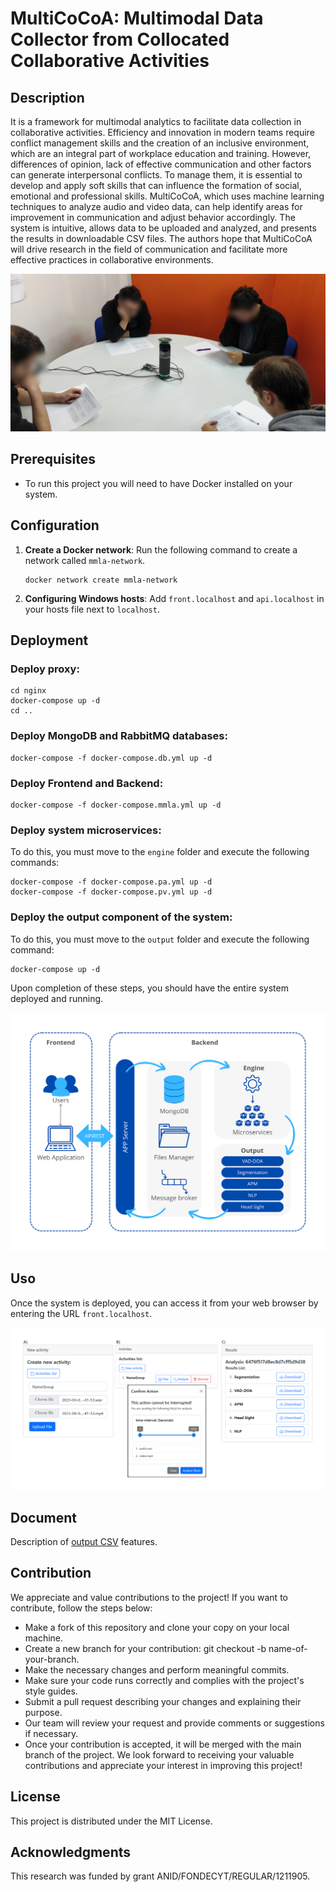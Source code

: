 # MultiCoCoA: Multimodal Data Collector from Collocated Collaborative Activities

## Description

It is a framework for multimodal analytics to facilitate data collection in collaborative activities. Efficiency and innovation in modern teams require conflict management skills and the creation of an inclusive environment, which are an integral part of workplace education and training. However, differences of opinion, lack of effective communication and other factors can generate interpersonal conflicts. To manage them, it is essential to develop and apply soft skills that can influence the formation of social, emotional and professional skills. MultiCoCoA, which uses machine learning techniques to analyze audio and video data, can help identify areas for improvement in communication and adjust behavior accordingly. The system is intuitive, allows data to be uploaded and analyzed, and presents the results in downloadable CSV files. The authors hope that MultiCoCoA will drive research in the field of communication and facilitate more effective practices in collaborative environments.

![Example of activity](./img/experiment.jpg "Example of activity")

## Prerequisites

- To run this project you will need to have Docker installed on your system.

## Configuration

1. **Create a Docker network**: Run the following command to create a network called `mmla-network`.
    ```
    docker network create mmla-network
    ```
2. **Configuring Windows hosts**: Add `front.localhost` and `api.localhost` in your hosts file next to `localhost`.

## Deployment

### Deploy proxy:

```
cd nginx
docker-compose up -d
cd ..
```

### Deploy MongoDB and RabbitMQ databases:

```
docker-compose -f docker-compose.db.yml up -d
```

### Deploy Frontend and Backend:

```
docker-compose -f docker-compose.mmla.yml up -d
```

### Deploy system microservices:

To do this, you must move to the `engine` folder and execute the following commands:

```
docker-compose -f docker-compose.pa.yml up -d
docker-compose -f docker-compose.pv.yml up -d
```

### Deploy the output component of the system:

To do this, you must move to the `output` folder and execute the following command:

```
docker-compose up -d
```

Upon completion of these steps, you should have the entire system deployed and running.

![Application architecture.](./img/frontend-backend.png "Application architecture.")

## Uso

Once the system is deployed, you can access it from your web browser by entering the URL `front.localhost`.

![Examples of results](./img/view.png "Examples of results")

## Document

Description of [output CSV](./doc/output.md) features.

## Contribution

We appreciate and value contributions to the project! If you want to contribute, follow the steps below:

- Make a fork of this repository and clone your copy on your local machine.
- Create a new branch for your contribution: git checkout -b name-of-your-branch.
- Make the necessary changes and perform meaningful commits.
- Make sure your code runs correctly and complies with the project's style guides.
- Submit a pull request describing your changes and explaining their purpose.
- Our team will review your request and provide comments or suggestions if necessary.
- Once your contribution is accepted, it will be merged with the main branch of the project.
We look forward to receiving your valuable contributions and appreciate your interest in improving this project!

## License

This project is distributed under the MIT License.

## Acknowledgments

This research was funded by grant ANID/FONDECYT/REGULAR/1211905.
